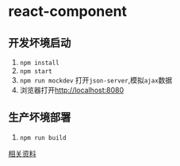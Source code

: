 # react-component

## 开发坏境启动

1. `npm install`
2. `npm start`
4. `npm run mockdev` 打开`json-server`,模拟`ajax`数据
3. 浏览器打开[http://localhost:8080](http://localhost:8080)

## 生产坏境部署

1. `npm run build`



[相关资料](https://github.com/brickspert/blog/issues/1 "相关资料")


